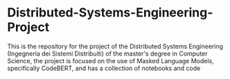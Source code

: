 # Distributed-Systems-Engineering-Project
This is the repository for the project of the Distributed Systems Engineering (Ingegneria dei Sistemi Distribuiti) of the master's degree in Computer Science, the project is focused on the use of Masked Language Models, specifically CodeBERT, and has a collection of notebooks and code
